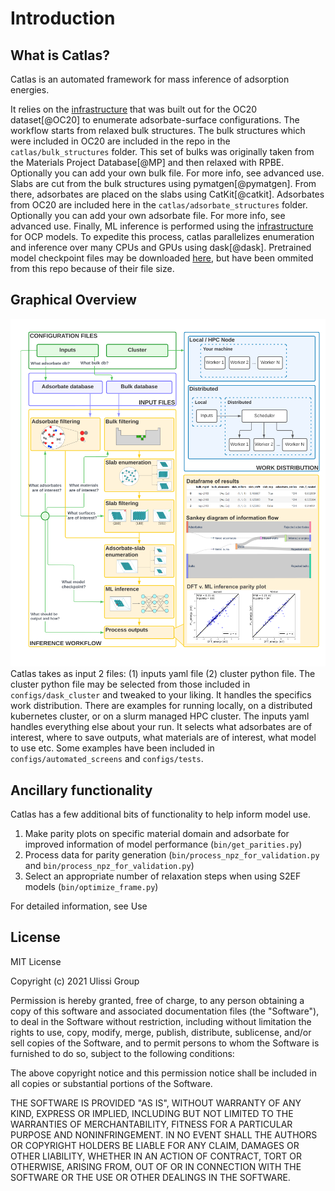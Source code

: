 # Introduction
## What is Catlas?
Catlas is an automated framework for mass inference of adsorption energies.

It relies on the [infrastructure](https://github.com/Open-Catalyst-Project/Open-Catalyst-Dataset) that was built out for the OC20 dataset[@OC20] to enumerate adsorbate-surface configurations. The workflow starts from relaxed bulk structures. The bulk structures which were included in OC20 are included in the repo in the `catlas/bulk_structures` folder. This set of bulks was originally taken from the Materials Project Database[@MP] and then relaxed with RPBE. Optionally you can add your own bulk file. For more info, see advanced use. Slabs are cut from the bulk structures using pymatgen[@pymatgen]. From there, adsorbates are placed on the slabs using CatKit[@catkit]. Adsorbates from OC20 are included here in the `catlas/adsorbate_structures` folder. Optionally you can add your own adsorbate file. For more info, see advanced use. Finally, ML inference is performed using the [infrastructure](https://github.com/Open-Catalyst-Project/ocp) for OCP models. To expedite this process, catlas parallelizes enumeration and inference over many CPUs and GPUs using dask[@dask]. Pretrained model checkpoint files may be downloaded [here](https://github.com/Open-Catalyst-Project/ocp/blob/main/MODELS.md), but have been ommited from this repo because of their file size.

## Graphical Overview
![catlas overview](catlas_overview.png)
Catlas takes as input 2 files: (1) inputs yaml file (2) cluster python file. The cluster python file may be selected from those included in `configs/dask_cluster` and tweaked to your liking. It handles the specifics work distribution. There are examples for running locally, on a distributed kubernetes cluster, or on a slurm managed HPC cluster. The inputs yaml handles everything else about your run. It selects what adsorbates are of interest, where to save outputs, what materials are of interest, what model to use etc. Some examples have been included in `configs/automated_screens` and `configs/tests`.


## Ancillary functionality
Catlas has a few additional bits of functionality to help inform model use.
1. Make parity plots on specific material domain and adsorbate for improved information of model performance (`bin/get_parities.py`)
2. Process data for parity generation (`bin/process_npz_for_validation.py` and `bin/process_npz_for_validation.py`)
3. Select an appropriate number of relaxation steps when using S2EF models (`bin/optimize_frame.py`)

For detailed information, see Use

## License
MIT License

Copyright (c) 2021 Ulissi Group

Permission is hereby granted, free of charge, to any person obtaining a copy
of this software and associated documentation files (the "Software"), to deal
in the Software without restriction, including without limitation the rights
to use, copy, modify, merge, publish, distribute, sublicense, and/or sell
copies of the Software, and to permit persons to whom the Software is
furnished to do so, subject to the following conditions:

The above copyright notice and this permission notice shall be included in all
copies or substantial portions of the Software.

THE SOFTWARE IS PROVIDED "AS IS", WITHOUT WARRANTY OF ANY KIND, EXPRESS OR
IMPLIED, INCLUDING BUT NOT LIMITED TO THE WARRANTIES OF MERCHANTABILITY,
FITNESS FOR A PARTICULAR PURPOSE AND NONINFRINGEMENT. IN NO EVENT SHALL THE
AUTHORS OR COPYRIGHT HOLDERS BE LIABLE FOR ANY CLAIM, DAMAGES OR OTHER
LIABILITY, WHETHER IN AN ACTION OF CONTRACT, TORT OR OTHERWISE, ARISING FROM,
OUT OF OR IN CONNECTION WITH THE SOFTWARE OR THE USE OR OTHER DEALINGS IN THE
SOFTWARE.